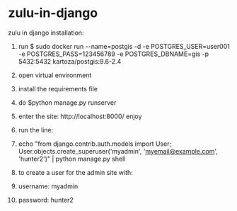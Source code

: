 # zulu-in-django
zulu in django
installation:
1. run $ sudo docker run --name=postgis -d -e POSTGRES_USER=user001 -e POSTGRES_PASS=123456789 -e POSTGRES_DBNAME=gis -p 5432:5432 kartoza/postgis:9.6-2.4
2. open virtual environment
3. install the requirements file
4. do $python manage.py runserver
5. enter the site: http://localhost:8000/
enjoy

6. run the line:
7. echo "from django.contrib.auth.models import User; User.objects.create_superuser('myadmin', 'myemail@example.com', 'hunter2')" | python manage.py shell
8. to create a user for the admin site with:

9. username: myadmin
10. password: hunter2
